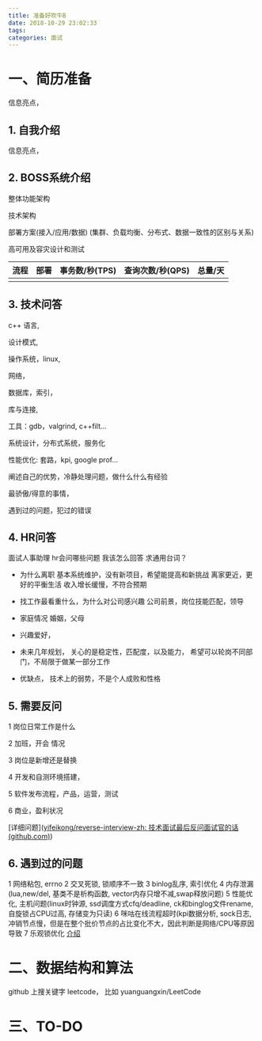 ```yaml
---
title: 准备好吹牛B
date: 2018-10-29 23:02:33
tags:
categories: 面试
---
```


# 一、简历准备

信息亮点，

## 1. 自我介绍

信息亮点，

## 2. BOSS系统介绍

整体功能架构

技术架构

部署方案(接入/应用/数据) (集群、负载均衡、分布式、数据一致性的区别与关系)

高可用及容灾设计和测试




| 流程 | 部署 | 事务数/秒(TPS) | 查询次数/秒(QPS) | 总量/天 |
| :--- | :--- | :------------- | :--------------- | :------ |
|      |      |                |                  |         |



<!-- more -->

## 3. 技术问答

c++ 语言,

设计模式,

操作系统，linux, 

网络，

数据库，索引，

库与连接,

工具：gdb，valgrind, c++filt...

系统设计，分布式系统，服务化

性能优化: 套路，kpi, google prof...

阐述自己的优势，冷静处理问题，做什么什么有经验

最骄傲/得意的事情，

遇到过的问题，犯过的错误

## 4. HR问答

面试人事助理 hr会问哪些问题 我该怎么回答 求通用台词？

* 为什么离职
  	基本系统维护，没有新项目，希望能提高和新挑战
    	离家更近，更好的平衡生活
    	收入增长缓慢，不符合预期

* 找工作最看重什么，为什么对公司感兴趣
  	公司前景，岗位技能匹配，领导

* 家庭情况
  	婚姻，父母

* 兴趣爱好，

* 未来几年规划，
  	关心的是稳定性，匹配度，以及能力， 希望可以轮岗不同部门，不局限于做某一部分工作

* 优缺点，
  技术上的弱势，不是个人成败和性格

## 5. 需要反问

1 岗位日常工作是什么

2 加班，开会 情况

3 岗位是新增还是替换

4 开发和自测环境搭建，

5 软件发布流程，产品，运营，测试

6 商业，盈利状况

[详细问题]([yifeikong/reverse-interview-zh: 技术面试最后反问面试官的话 (github.com)](https://github.com/yifeikong/reverse-interview-zh))

## 6. 遇到过的问题

1 网络粘包, errno
2 交叉死锁, 锁顺序不一致
3 binlog乱序, 索引优化
4 内存泄漏(lua,new/del, 基类不是析构函数, vector内存只增不减,swap释放问题) 
5 性能优化, 主机问题(linux时钟源, ssd调度方式cfq/deadline, ck和binglog文件rename, 自旋锁占CPU过高, 存储变为只读)
6 咪咕在线流程超时(kpi数据分析, sock日志, 冲销节点慢，但是在整个批价节点的占比变化不大，因此判断是网络/CPU等原因导致
7 乐观锁优化 [介绍](https://github.com/bzadhere/JavaGuide/blob/master/%E9%9D%A2%E8%AF%95%E5%BF%85%E5%A4%87/%E9%9D%A2%E8%AF%95%E5%BF%85%E5%A4%87%E4%B9%8B%E4%B9%90%E8%A7%82%E9%94%81%E4%B8%8E%E6%82%B2%E8%A7%82%E9%94%81.md)



# 二、数据结构和算法



github 上搜关键字 leetcode， 比如 yuanguangxin/LeetCode



# 三、TO-DO





